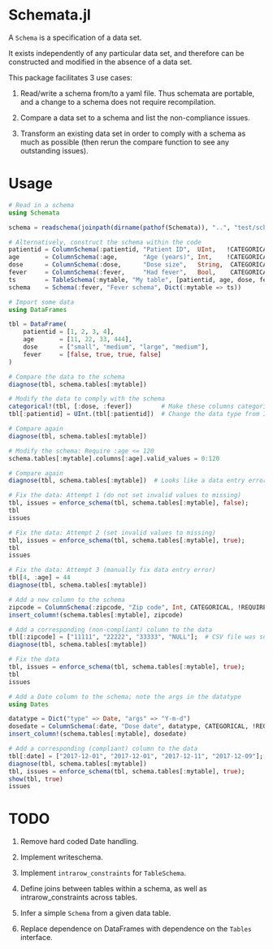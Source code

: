 # Schemata.jl

A `Schema` is a specification of a data set.

It exists independently of any particular data set, and therefore can be constructed and modified in the absence of a data set.

This package facilitates 3 use cases:

1. Read/write a schema from/to a yaml file. Thus schemata are portable, and a change to a schema does not require recompilation.

2. Compare a data set to a schema and list the non-compliance issues.

3. Transform an existing data set in order to comply with a schema as much as possible (then rerun the compare function to see any outstanding issues).


# Usage

```julia
# Read in a schema
using Schemata

schema = readschema(joinpath(dirname(pathof(Schemata)), "..", "test/schemata/fever.yaml"))

# Alternatively, construct the schema within the code
patientid = ColumnSchema(:patientid, "Patient ID",  UInt,   !CATEGORICAL, REQUIRED,  UNIQUE, UInt)
age       = ColumnSchema(:age,       "Age (years)", Int,    !CATEGORICAL, REQUIRED, !UNIQUE, Int)
dose      = ColumnSchema(:dose,      "Dose size",   String,  CATEGORICAL, REQUIRED, !UNIQUE, ["small", "medium", "large"])
fever     = ColumnSchema(:fever,     "Had fever",   Bool,    CATEGORICAL, REQUIRED, !UNIQUE, Bool)
ts        = TableSchema(:mytable, "My table", [patientid, age, dose, fever], [:patientid])
schema    = Schema(:fever, "Fever schema", Dict(:mytable => ts))

# Import some data
using DataFrames

tbl = DataFrame(
    patientid = [1, 2, 3, 4],
    age       = [11, 22, 33, 444],
    dose      = ["small", "medium", "large", "medium"],
    fever     = [false, true, true, false]
)

# Compare the data to the schema
diagnose(tbl, schema.tables[:mytable])

# Modify the data to comply with the schema
categorical!(tbl, [:dose, :fever])        # Make these columns categorical
tbl[:patientid] = UInt.(tbl[:patientid])  # Change the data type from Int to UInt

# Compare again
diagnose(tbl, schema.tables[:mytable])

# Modify the schema: Require :age <= 120
schema.tables[:mytable].columns[:age].valid_values = 0:120

# Compare again
diagnose(tbl, schema.tables[:mytable])  # Looks like a data entry error

# Fix the data: Attempt 1 (do not set invalid values to missing)
tbl, issues = enforce_schema(tbl, schema.tables[:mytable], false);
tbl
issues

# Fix the data: Attempt 2 (set invalid values to missing)
tbl, issues = enforce_schema(tbl, schema.tables[:mytable], true);
tbl
issues

# Fix the data: Attempt 3 (manually fix data entry error)
tbl[4, :age] = 44
diagnose(tbl, schema.tables[:mytable])

# Add a new column to the schema
zipcode = ColumnSchema(:zipcode, "Zip code", Int, CATEGORICAL, !REQUIRED, !UNIQUE, 10000:99999)
insert_column!(schema.tables[:mytable], zipcode)

# Add a corresponding (non-compliant) column to the data
tbl[:zipcode] = ["11111", "22222", "33333", "NULL"];  # CSV file was supplied with "NULL" values, forcing eltype to be String.
diagnose(tbl, schema.tables[:mytable])

# Fix the data
tbl, issues = enforce_schema(tbl, schema.tables[:mytable], true);
tbl
issues

# Add a Date column to the schema; note the args in the datatype
using Dates

datatype = Dict("type" => Date, "args" => "Y-m-d")
dosedate = ColumnSchema(:date, "Dose date", datatype, CATEGORICAL, !REQUIRED, !UNIQUE, datatype)
insert_column!(schema.tables[:mytable], dosedate)

# Add a corresponding (compliant) column to the data
tbl[:date] = ["2017-12-01", "2017-12-01", "2017-12-11", "2017-12-09"];
diagnose(tbl, schema.tables[:mytable])
tbl, issues = enforce_schema(tbl, schema.tables[:mytable], true);
show(tbl, true)
issues
```


# TODO

1. Remove hard coded Date handling.

2. Implement writeschema.

3. Implement `intrarow_constraints` for `TableSchema`.

4. Define joins between tables within a schema, as well as intrarow_constraints across tables.

5. Infer a simple `Schema` from a given data table.

6. Replace dependence on DataFrames with dependence on the `Tables` interface.
